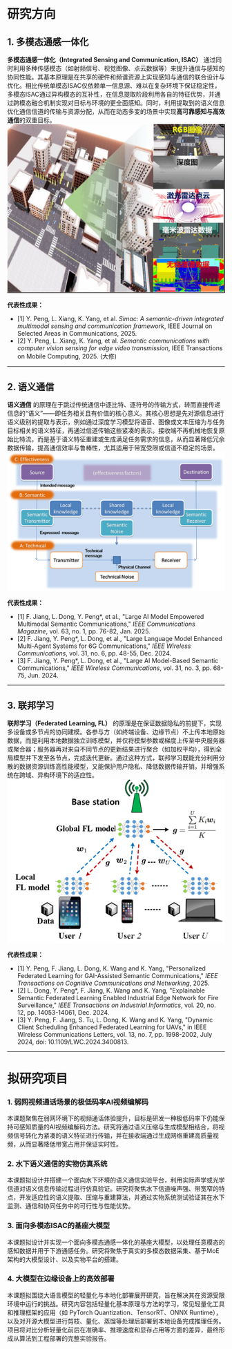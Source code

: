 # 研究方向
## 1. 多模态通感一体化  

**多模态通感一体化（Integrated Sensing and Communication, ISAC）** 通过同时利用多种传感模态（如射频信号、视觉图像、点云数据等）来提升通信与感知的协同性能。其基本原理是在共享的硬件和频谱资源上实现感知与通信的联合设计与优化。相比传统单模态ISAC仅依赖单一信息源、难以在复杂环境下保证稳定性，多模态ISAC通过异构模态的互补性，在信息提取阶段利用各自的特征优势，并通过跨模态融合机制实现对目标与环境的更全面感知。同时，利用提取到的语义信息优化通信信道的传输与资源分配，从而在动态多变的场景中实现**高可靠感知与高效通信**的双重目标。  
![img](img1.png)

**代表性成果：**  
- [1] Y. Peng, L. Xiang, K. Yang, et al. *Simac: A semantic-driven integrated multimodal sensing and communication framework*, IEEE Journal on Selected Areas in Communications, 2025.
- [2] Y. Peng, L. Xiang, K. Yang, et al. *Semantic communications with computer vision sensing for edge video transmission*, IEEE Transactions on Mobile Computing, 2025. (大修)  

---

## 2. 语义通信  

**语义通信** 的原理在于跳过传统通信中逐比特、逐符号的传输方式，转而直接传递信息的“语义”——即任务相关且有价值的核心意义。其核心思想是先对源信息进行语义级别的提取与表示，例如通过深度学习模型将语音、图像或文本压缩为与任务目标相关的语义特征，再通过信道传输这些紧凑的表示。接收端不再机械地恢复原始比特流，而是基于语义特征重建或生成满足任务需求的信息，从而显著降低冗余数据传输，提高通信效率与鲁棒性，尤其适用于带宽受限或信道不稳定的场景。  
![img](img2.png)

**代表性成果：**  
- [1] F. Jiang, L. Dong, Y. Peng*, et al., "Large AI Model Empowered Multimodal Semantic Communications," *IEEE Communications Magazine*, vol. 63, no. 1, pp. 76-82, Jan. 2025.  
- [2] F. Jiang, Y. Peng*, L. Dong, et al., "Large Language Model Enhanced Multi-Agent Systems for 6G Communications," *IEEE Wireless Communications*, vol. 31, no. 6, pp. 48-55, Dec. 2024.  
- [3] F. Jiang, Y. Peng*, L. Dong, et al., "Large AI Model-Based Semantic Communications," *IEEE Wireless Communications*, vol. 31, no. 3, pp. 68-75, Jun. 2024.  

---

## 3. 联邦学习  

**联邦学习（Federated Learning, FL）** 的原理是在保证数据隐私的前提下，实现多设备或多节点的协同建模。各参与方（如终端设备、边缘节点）不上传本地原始数据，而是利用本地数据独立训练模型，并仅将模型参数或梯度上传至中央服务器或聚合器；服务器再对来自不同节点的更新结果进行聚合（如加权平均），得到全局模型并下发至各节点，完成迭代更新。通过这种方式，联邦学习既能充分利用分散的数据资源训练高性能模型，又能保护用户隐私、降低数据传输开销，并增强系统在跨域、异构环境下的适应性。  
![img](img3.png)

**代表性成果：**  
- [1] Y. Peng, F. Jiang, L. Dong, K. Wang and K. Yang, "Personalized Federated Learning for GAI-Assisted Semantic Communications," *IEEE Transactions on Cognitive Communications and Networking*, 2025.  
- [2] L. Dong, Y. Peng*, F. Jiang, K. Wang and K. Yang, "Explainable Semantic Federated Learning Enabled Industrial Edge Network for Fire Surveillance," *IEEE Transactions on Industrial Informatics*, vol. 20, no. 12, pp. 14053-14061, Dec. 2024.  
- [3] Y. Peng, F. Jiang, S. Tu, L. Dong, K. Wang and K. Yang, "Dynamic Client Scheduling Enhanced Federated Learning for UAVs," in IEEE Wireless Communications Letters, vol. 13, no. 7, pp. 1998-2002, July 2024, doi: 10.1109/LWC.2024.3400813.
---

# 拟研究项目
### 1. 弱网视频通话场景的极低码率AI视频编解码  
本课题聚焦在弱网环境下的视频通话体验提升，目标是研发一种极低码率下仍能保持可感知质量的AI视频编解码方法。研究将通过语义压缩与生成模型相结合，将视频信号转化为紧凑的语义特征进行传输，并在接收端通过生成网络重建高质量视频，从而显著降低带宽占用并保证实时性。  

### 2. 水下语义通信的实物仿真系统  
本课题拟设计并搭建一个面向水下环境的语义通信实验平台，利用实际声学或光学信道对语义信息传输过程进行仿真验证。研究将聚焦水下信道噪声强、带宽窄的特点，开发适应性的语义提取、压缩与重建算法，并通过实物系统测试验证其在水下监测、通信和协同任务中的可行性与性能优势。  

### 3. 面向多模态ISAC的基座大模型 
本课题拟设计并实现一个面向多模态通感一体化的基座大模型，以处理任意模态的感知数据并用于下游通感任务。研究将聚焦于真实的多模态数据采集、基于MoE架构的大模型设计、以及实物平台的搭建。

### 4. 大模型在边缘设备上的高效部署  
本课题拟围绕大语言模型的轻量化与本地化部署展开研究，旨在解决其在资源受限环境中运行的挑战。研究内容包括轻量化基本原理与方法的学习，常见轻量化工具和推理框架的应用（如 PyTorch Quantization、TensorRT、ONNX Runtime），以及对开源大模型进行剪枝、量化、蒸馏等处理后部署到本地设备完成推理任务。项目将对比分析轻量化前后在准确率、推理速度和显存占用等方面的差异，最终形成从算法到工程部署的完整实验报告。


